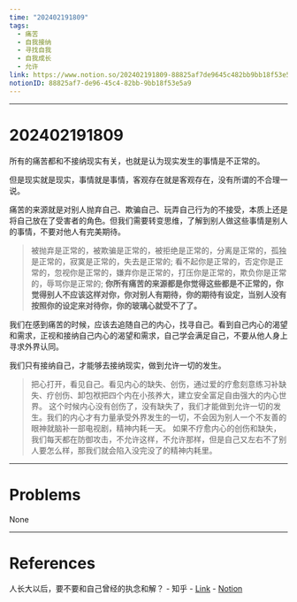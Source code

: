 ```yaml
---
time: "202402191809"
tags:
  - 痛苦
  - 自我接纳
  - 寻找自我
  - 自我成长
  - 允许
link: https://www.notion.so/202402191809-88825af7de9645c482bb9bb18f53e5a9
notionID: 88825af7-de96-45c4-82bb-9bb18f53e5a9
---
```


--- 
# 202402191809

所有的痛苦都和不接纳现实有关，也就是认为现实发生的事情是不正常的。

但是现实就是现实，事情就是事情，客观存在就是客观存在，没有所谓的不合理一说。

痛苦的来源就是对别人抛弃自己、欺骗自己、玩弄自己行为的不接受，本质上还是将自己放在了受害者的角色。但我们需要转变思维，了解到别人做这些事情是别人的事情，不要对他人有完美期待。

> 被抛弃是正常的，被欺骗是正常的，被拒绝是正常的，分离是正常的，孤独是正常的，寂寞是正常的，失去是正常的;
> 看不起你是正常的，否定你是正常的，忽视你是正常的，嫌弃你是正常的，打压你是正常的，欺负你是正常的，辱骂你是正常的;
> **你所有痛苦的来源都是你觉得这些都是不正常的，你觉得别人不应该这样对你，你对别人有期待，你的期待有设定，当别人没有按照你的设定来对待你，你的玻璃心就受不了了。**

我们在感到痛苦的时候，应该去追随自己的内心，找寻自己。看到自己内心的渴望和需求，正视和接纳自己内心的渴望和需求，自己学会满足自己，不要从他人身上寻求外界认同。

我们只有接纳自己，才能够去接纳现实，做到允许一切的发生。

> 把心打开，看见自己。看见内心的缺失、创伤，通过爱的疗愈刻意练习补缺失、疗创伤、卸包袱把四个内在小孩养大，建立安全富足自由强大的内心世界。
> 这个时候内心没有创伤了，没有缺失了，我们才能做到允许一切的发生。我们的内心才有力量承受外界发生的一切，不会因为别人一个不友善的眼神就脑补一部电视剧，精神内耗一天。
> 如果不疗愈内心的创伤和缺失，我们每天都在防御攻击，不允许这样，不允许那样，但是自己又左右不了别人要怎么样，那我们就会陷入没完没了的精神内耗里。

---
# Problems

None

---
# References

人长大以后，要不要和自己曾经的执念和解？ - 知乎 - [Link](https://www.zhihu.com/question/592988432/answer/2964035599) - [Notion](https://www.notion.so/60a5f6b0cea14c1baddc0e26a91356a4?pvs=4)